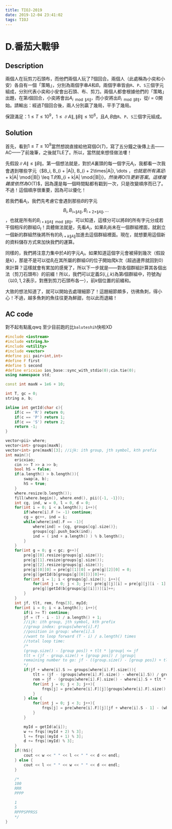 ```yaml
---
title: TIOJ-2019
date: 2019-12-04 23:41:02
tags: TIOJ
---
```

# D.番茄大戰爭

## Description
兩個人在玩剪刀石頭布，而他們兩個人玩了$T$個回合。兩個人（此處稱為小奕和小安）各自有一個「策略」，分別為兩個字串$A$和$B$。兩個字串皆由`R`、`P`、`S`三個字元組成，分別代表小奕和小安會出石頭、布、剪刀。兩個人都會根據他們的「策略」出題，在第$i$個回合，小奕將會出$A_{i \mod {\|A\|}}$，而小安將出$B_{i \mod{\|B\|}}$，從$i = 0$開始。請輸出：經過$T$個回合後，兩人分別贏了幾局，平手了幾局。

保證滿足：$1 \leq T \leq 10^9$，$1 \leq \|A\|, \|B\| \leq 10^6$，且$A, B$由`R`、`P`、`S`三個字元組成。

## Solution
首先，看到$1 \leq T \leq 10^9$當然想說直接給他寫個$O(T)$，寫了五分鐘之後傳上去——AC——了前幾筆，之後就TLE了。所以，當然就來想怪做法嘍！ 

先假設$\|A\| \leq \|B\|$。第一個想法就是，對於$A$裏頭的每一個字元$A_i$，我都看一次我會遇到哪些字元（$B_i, B_{i + \|A\|}, B_{i + 2\times\|A\|}, \dots $，也就是所有滿足$i + k\|A\| \mod{\|B\|} \leq T$的$B_{i + k\|A\| \mod{\|B\|}}$，然後再$O(1)$更新答案。這樣複雜度依然為$O(T)$，因為還是每一個時間點都有戳到一次，只是改變順序而已了。不過！這個順序很重要，因為可以優化！

若我們看$A_i$，我們先考慮它會遇到那些$B$的字元$$B_i, B_{i + \|A\|}, B_{i + 2\times\|A\|}, \dots $$，也就是所有的$B_{i + k\|A\| \mod{\|B\|}}$。可以知道，這樣分可以將$B$的所有字元分成若干個相斥的群組$G_t$！具體做法就是，先看$A_i$，如果$B_i$尚未在一個群組裡面，就創立一個新的群組然後將所有的$B_{i + k\|A\|}$加進去這個群組裡面。現在，就想要用這個新的資料儲存方式來加快我們的運算。

同樣的，我們將注意力集中於$A$的字元$A_i$。如果知道這個字元會被掃到幾次（假設是$k$），那是不是可以從$B_i$在其所屬的群組$G$的位子開始爬$k$次（超過邊界就回到$0$）來計算？這樣就會有累加的感覺了，所以下一步就是——對各個群組計算其各個出法（剪刀石頭布）的前綴！所以，我們可以定義$S(i, j, k)$為第$i$個群組中，符號為$j$（以$0,1,2$表示，對應到剪刀石頭布各一），前$k$個位置的前綴和。

大致的想法知道了，就可以開始去處理細節了！這題細節頗多，彷彿魚刺，得小心！不過，越多魚刺的魚往往更為鮮甜，勿以此而退縮！

## AC code
對不起有點亂qwq 至少目前跑的比`baluteshih`快啦XD
```C++
#include <iostream>
#include <string.h>
#include <utility>
#include <vector>
#define pii pair<int,int>
#define F first
#define S second
#define ericxiao ios_base::sync_with_stdio(0);cin.tie(0);
using namespace std;

const int maxN = 1e6 + 10;

int T, gc = 0;
string a, b;

inline int getId(char c){
    if(c == 'R') return 0;
    if(c == 'P') return 1;
    if(c == 'S') return 2;
    return -1;
}

vector<pii> where;
vector<int> groups[maxN];
vector<int> pre[maxN][3]; //ijk: ith group, jth symbol, kth prefix
int main(){
    ericxiao;
    cin >> T >> a >> b;
    bool hS = false;
    if(a.length() > b.length()){
        swap(a, b);
        hS = true;
    }
    where.resize(b.length());
    fill(where.begin(), where.end(), pii({-1, -1}));
    int cg, ind, w = 0, l = 0, d = 0;
    for(int i = 0; i < a.length(); i++){
        if(where[i].F != -1) continue;
        cg = gc++, ind = i;
        while(where[ind].F == -1){
            where[ind] = {cg, groups[cg].size()};
            groups[cg].push_back(ind);
            ind = ( ind + a.length() ) % b.length();
        }
    }
    for(int g = 0; g < gc; g++){
        pre[g][0].resize(groups[g].size());
        pre[g][1].resize(groups[g].size());
        pre[g][2].resize(groups[g].size());
        pre[g][0][0] = pre[g][1][0] = pre[g][2][0] = 0;
        pre[g][getId(b[groups[g][0]])][0]++;
        for(int i = 1; i < groups[g].size(); i++){
            for(int j = 0; j < 3; j++) pre[g][j][i] = pre[g][j][i - 1];
            pre[g][getId(b[groups[g][i]])][i]++;
        }
    }
    int jf, tlt, rem, frqs[3], myId;
    for(int i = 0; i < a.length(); i++){
        if(i >= T) continue;
        jf = (T - i - 1) / a.length() + 1;
        //ijk: ith group, jth symbol, kth prefix
        //group index: groups[where[i].F]
        //position in group: where[i].S
        //want to loop forward (T - i) / a.length() times
        //total loop time:
        /*
        (group.size() - [group pos]) + tlt * |group| <= jf
        tlt = (jf - group.size() + [group pos]) / |group|
        remaining number to go: jf - ((group.size() - [group pos]) + tlt * |group|)
        */
        if(jf + where[i].S >= groups[where[i].F].size()){
            tlt = (jf - (groups[where[i].F].size() - where[i].S)) / groups[where[i].F].size();
            rem = jf - (groups[where[i].F].size() - where[i].S + tlt * groups[where[i].F].size());
            for(int j = 0; j < 3; j++){
                frqs[j] = pre[where[i].F][j][groups[where[i].F].size() - 1] * (tlt + 1) + (rem ? pre[where[i].F][j][rem - 1] : 0) - (where[i].S ? pre[where[i].F][j][where[i].S - 1] : 0);
            }
        } else {
            for(int j = 0; j < 3; j++){
                frqs[j] = pre[where[i].F][j][jf + where[i].S - 1] - (where[i].S ? pre[where[i].F][j][where[i].S - 1] : 0);
            }
        }

        myId = getId(a[i]);
        w += frqs[(myId + 2) % 3];
        l += frqs[(myId + 1) % 3];
        d += frqs[(myId) % 3];
    }
    if(!hS){
        cout << w << " " << l << " " << d << endl;
    } else {
        cout << l << " " << w << " " << d << endl;
    }

    /*
    100
    RRR
    PPPP

    1
    S
    RPPPSPPRSS
    */
}


```
